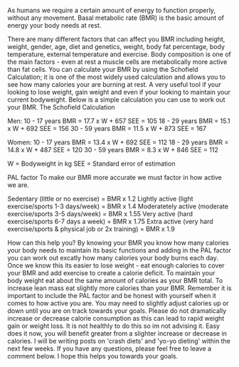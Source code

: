 As humans we require a certain amount of energy to function properly, without any movement. Basal metabolic rate (BMR) is the basic amount of energy your body needs at rest.

There are many different factors that can affect you BMR including height, weight, gender, age, diet and genetics, weight, body fat percentage, body temperature, external temperature and exercise. Body composition is one of the main factors - even at rest a muscle cells are metabolically more active than fat cells.
You can calculate your BMR by using the Schofield Calculation; it is one of the most widely used calculation and allows you to see how many calories your are burning at rest. A very useful tool if your looking to lose weight, gain weight and even if your looking to maintain your current bodyweight.
Below is a simple calculation you can use to work out your BMR.
The Schofield Calculation

Men:
10 - 17 years     BMR = 17.7 x W + 657        SEE = 105
18 - 29 years     BMR = 15.1 x W + 692        SEE = 156
30 - 59 years     BMR = 11.5 x W + 873        SEE = 167

Women:
10 - 17 years     BMR = 13.4 x W + 692        SEE = 112
18 - 29 years     BMR = 14.8 x W + 487        SEE = 120
30 - 59 years     BMR = 8.3 x W + 846          SEE = 112

W = Bodyweight in kg
SEE = Standard error of estimation

PAL factor
To make our BMR more accurate we must factor in how active we are.

Sedentary (little or no exercise) = BMR x 1.2
Lightly active (light exercise/sports 1-3 days/week) = BMR x 1.4
Moderatetely active (moderate exercise/sports 3-5 days/week) = BMR x 1.55
Very active (hard exercise/sports 6-7 days a week) = BMR x 1.75
Extra active (very hard exercise/sports & physical job or 2x training) = BMR x 1.9

How can this help you?
By knowing your BMR you know how many calories your body needs to maintain its basic functions and adding in the PAL factor you can work out excatly how many calories your body burns each day. 
Once we know this its easier to lose weight - eat enough calories to cover your BMR and add exercise to create a calorie deficit.
To maintain your body weight eat about the same amount of calories as your BMR total.
To increase lean mass eat slightly more calories than your BMR.
Remember it is important to include the PAL factor and be honest with yourself when it comes to how active you are.
You may need to slightly adjust calories up or down until you are on track towards your goals.
Please do not dramatically increase or decrease calorie consumption as this can lead to rapid weight gain or weight loss. It is not healthly to do this so im not advising it. Easy does it now, you will benefit greater from a slighter increase or decrease in calories. I will be writing posts on 'crash diets' and 'yo-yo dieting' within the next few weeks.
If you have any questions, please feel free to leave a comment below.
I hope this helps you towards your goals.
